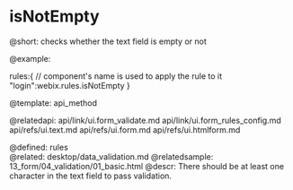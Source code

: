 isNotEmpty
=============



@short: checks whether the text field is empty or not

@example:

rules:{ // component's name is used to apply the rule to it
		"login":webix.rules.isNotEmpty
       }

@template:	api_method

@relatedapi:
	api/link/ui.form_validate.md
    api/link/ui.form_rules_config.md
    api/refs/ui.text.md
    api/refs/ui.form.md
    api/refs/ui.htmlform.md

@defined:	rules	
@related:
	desktop/data_validation.md
@relatedsample:
	13_form/04_validation/01_basic.html
@descr: 
There should be at least one character in the text field to pass validation. 

